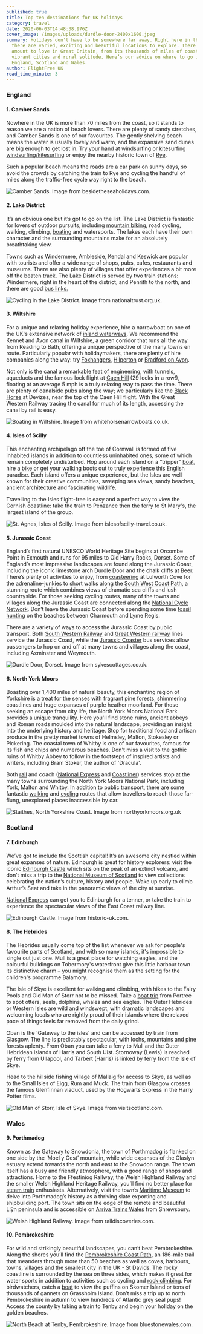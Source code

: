 ```yaml
---
published: true
title: Top ten destinations for UK holidays
category: travel
date: 2020-06-03T14:48:38.976Z
cover_image: /images/uploads/durdle-door-2400x1600.jpeg
summary: Holidays don't have to be somewhere far away. Right here in the UK,
  there are varied, exciting and beautiful locations to explore. There's a huge
  amount to love in Great Britain, from its thousands of miles of coastline to
  vibrant cities and rural solitude. Here’s our advice on where to go in
  England, Scotland and Wales.
author: FlightFree UK
read_time_minute: 3
---
```

### England

#### 1. Camber Sands

Nowhere in the UK is more than 70 miles from the coast, so it stands to reason we are a nation of beach lovers. There are plenty of sandy stretches, and Camber Sands is one of our favourites. The gently shelving beach means the water is usually lovely and warm, and the expansive sand dunes are big enough to get lost in. Try your hand at windsurfing or kitesurfing [windsurfing/kitesurfing](https://ryewatersports.co.uk/) or enjoy the nearby historic town of [Rye](https://www.timeout.com/rye/things-to-do/a-perfect-day-in-rye). 

Such a popular beach means the roads are a car park on sunny days, so avoid the crowds by catching the train to Rye and cycling the handful of miles along the traffic-free cycle way right to the beach.

![](/images/uploads/camber-sands-high-tide.jpg "Camber Sands. Image from besidetheseaholidays.com.")

#### 2. Lake District

It’s an obvious one but it’s got to go on the list. The Lake District is fantastic for lovers of outdoor pursuits, including [mountain biking](https://www.pure-leisure.co.uk/10-best-mountain-biking-routes-lake-district/), road cycling, walking, climbing, [boating](https://www.lakedistrict.gov.uk/visiting/things-to-do/water) and watersports. The lakes each have their own character and the surrounding mountains make for an absolutely breathtaking view. 

Towns such as Windermere, Ambleside, Kendal and Keswick are popular with tourists and offer a wide range of shops, pubs, cafes, restaurants and museums. There are also plenty of villages that offer experiences a bit more off the beaten track. The Lake District is served by two train stations: Windermere, right in the heart of the district, and Penrith to the north, and there are good [bus links.](https://www.lakedistrict.gov.uk/visiting/plan-your-visit/getting-to-the-lake-district#buses)

![](/images/uploads/cycling.jpg "Cycling in the Lake District. Image from nationaltrust.org.uk.")

#### 3. Wiltshire

For a unique and relaxing holiday experience, hire a narrowboat on one of the UK's extensive network of [inland waterways](https://canalrivertrust.org.uk/). We recommend the Kennet and Avon canal in Wiltshire, a green corridor that runs all the way from Reading to Bath, offering a unique perspective of the many towns en route. Particularly popular with holidaymakers, there are plenty of hire companies along the way: try [Foxhangers](https://www.foxhangers.co.uk/), [Hilperton](https://www.hilpertonmarina.com/) or [Bradford on Avon](http://www.wiltshire-narrowboats.co.uk/). 

Not only is the canal a remarkable feat of engineering, with tunnels, aqueducts and the famous lock flight at [Caen Hill](https://canalrivertrust.org.uk/places-to-visit/caen-hill-locks) (29 locks in a row!), floating at an average 5 mph is a truly relaxing way to pass the time. There are plenty of canalside pubs along the way; we particularly like the [Black Horse](https://www.tripadvisor.co.uk/Attraction_Review-g528767-d5918051-Reviews-Black_Horse-Devizes_Wiltshire_England.html) at Devizes, near the top of the Caen Hill flight. With the Great Western Railway tracing the canal for much of its length, accessing the canal by rail is easy.

![](/images/uploads/od4a3534.jpg "Boating in Wiltshire. Image from whitehorsenarrowboats.co.uk.")

#### 4. Isles of Scilly

This enchanting archipelago off the toe of Cornwall is formed of five inhabited islands in addition to countless uninhabited ones, some of which remain completely undisturbed. Hop around each island on a “tripper” [boat](https://www.visitislesofscilly.com/explore/island-hopping), hire a [bike](https://www.stmarysbikehire.co.uk/) or get your walking boots out to truly experience this English paradise. Each island offers a unique experience, but the Isles are well known for their creative communities, sweeping sea views, sandy beaches, ancient architecture and fascinating wildlife. 

Travelling to the Isles flight-free is easy and a perfect way to view the Cornish coastline: take the train to Penzance then the ferry to St Mary's, the largest island of the group.

![](/images/uploads/spring-aerial-view-of-st-agnes-isles-of-scilly.jpg "St. Agnes, Isles of Scilly. Image from islesofscilly-travel.co.uk.")

#### 5. Jurassic Coast

England’s first natural UNESCO World Heritage Site begins at Orcombe Point in Exmouth and runs for 95 miles to Old Harry Rocks, Dorset. Some of England’s most impressive landscapes are found along the Jurassic Coast, including the iconic limestone arch Durdle Door and the chalk cliffs at Beer. There’s plenty of activities to enjoy, from [coasteering](http://www.lulworthoutdoors.com/activities/coasteering/) at Lulworth Cove for the adrenaline-junkies to short walks along the [South West Coast Path](https://www.southwestcoastpath.org.uk/), a stunning route which combines views of dramatic sea cliffs and lush countryside. For those seeking cycling routes, many of the towns and villages along the Jurassic Coast are connected along the [National Cycle Network](https://www.sustrans.org.uk/find-a-route-on-the-national-cycle-network). Don’t leave the Jurassic Coast before spending some time [fossil hunting](https://jurassiccoast.org/visit/fossil-collecting/) on the beaches between Charmouth and Lyme Regis. 

There are a variety of ways to access the Jurassic Coast by public transport. Both [South Western Railway](https://www.southwesternrailway.com/) and [Great Western railway](https://www.gwr.com/) lines service the Jurassic Coast, while the [Jurassic Coaster](https://jurassiccoast.org/visit/travel-information/jurassic-coast-bus-services/) bus services allow passengers to hop on and off at many towns and villages along the coast, including Axminster and Weymouth.

![](/images/uploads/durdle-door-2400x1600.jpeg "Durdle Door, Dorset. Image from sykescottages.co.uk.")

#### 6. North York Moors

Boasting over 1,400 miles of natural beauty, this enchanting region of Yorkshire is a treat for the senses with fragrant pine forests, shimmering coastlines and huge expanses of purple heather moorland. For those seeking an escape from city life, the North York Moors National Park provides a unique tranquility. Here you'll find stone ruins, ancient abbeys and Roman roads moulded into the natural landscape, providing an insight into the underlying history and heritage. Stop for traditional food and artisan produce in the pretty market towns of Helmsley, Malton, Stokesley or Pickering. The coastal town of Whitby is one of our favourites, famous for its fish and chips and numerous beaches. Don't miss a visit to the gothic ruins of Whitby Abbey to follow in the footsteps of inspired artists and writers, including Bram Stoker, the author of 'Dracula'. 

Both [rail](https://www.nationalrail.co.uk/) and coach ([National Express](https://www.nationalexpress.com/en) and [Coastliner](https://www.transdevbus.co.uk/coastliner/)) services stop at the many towns surrounding the North York Moors National Park, including York, Malton and Whitby. In addition to public transport, there are some fantastic [walking](https://www.northyorkmoors.org.uk/visiting/enjoy-outdoors/walking/our-walks) and [cycling](https://www.northyorkmoors.org.uk/visiting/enjoy-outdoors/cycling) routes that allow travellers to reach those far-flung, unexplored places inaccessible by car.

![](/images/uploads/staithes.jpg "Staithes, North Yorkshire Coast. Image from northyorkmoors.org.uk")

### Scotland

#### 7. Edinburgh

We’ve got to include the Scottish capital! It’s an awesome city nestled within great expanses of nature. Edinburgh is great for history explorers: visit the iconic [Edinburgh Castle](https://www.visitscotland.com/info/see-do/edinburgh-castle-p245821) which sits on the peak of an extinct volcano, and don’t miss a trip to the [National Museum of Scotland](https://www.visitscotland.com/info/see-do/national-museum-of-scotland-p246591) to view collections celebrating the nation’s culture, history and people. Wake up early to climb Arthur’s Seat and take in the panoramic views of the city at sunrise. 

[National Express](https://www.nationalexpress.com/en) can get you to Edinburgh for a tenner, or take the train to experience the spectacular views of the East Coast railway line.

![](/images/uploads/edinburgh_castle.jpg "Edinburgh Castle. Image from historic-uk.com.")

#### 8. The Hebrides

The Hebrides usually come top of the list whenever we ask for people's favourite parts of Scotland, and with so many islands, it's impossible to single out just one. Mull is a great place for watching eagles, and the colourful buildings on Tobermory's waterfront give this little harbour town its distinctive charm – you might recognise them as the setting for the children's programme Balamory. 

The Isle of Skye is excellent for walking and climbing, with hikes to the Fairy Pools and Old Man of Storr not to be missed. Take a [boat trip](https://www.isleofskye.com/activities/boat-trips) from Portree to spot otters, seals, dolphins, whales and sea eagles. The Outer Hebrides or Western Isles are wild and windswept, with dramatic landscapes and welcoming locals who are rightly proud of their islands where the relaxed pace of things feels far removed from the daily grind. 

Oban is the 'Gateway to the isles' and can be accessed by train from Glasgow. The line is predictably spectacular, with lochs, mountains and pine forests aplenty. From Oban you can take a ferry to Mull and the Outer Hebridean islands of Harris and South Uist. Stornoway (Lewis) is reached by ferry from Ullapool, and Tarbert (Harris) is linked by ferry from the Isle of Skye.

Head to the hillside fishing village of Mallaig for access to Skye, as well as to the Small Isles of Eigg, Rum and Muck. The train from Glasgow crosses the famous Glenfinnan viaduct, used by the Hogwarts Express in the Harry Potter films.

![](/images/uploads/visitscotland_33972782806-min_1007785955.jpg "Old Man of Storr, Isle of Skye. Image from visitscotland.com.")

### Wales

#### 9. Porthmadog

Known as the Gateway to Snowdonia, the town of Porthmadog is flanked on one side by the ‘Moel y Gest’ mountain, while wide expanses of the Glaslyn estuary extend towards the north and east to the Snowdon range. The town itself has a busy and friendly atmosphere, with a good range of shops and attractions. Home to the Ffestiniog Railway, the Welsh Highland Railway and the smaller Welsh Highland Heritage Railway, you’ll find no better place for [steam train](https://www.festrail.co.uk/) enthusiasts. Alternatively, visit the town’s [Maritime Museum](https://porthmadog.wales/the-porthmadog-maritime-museum/) to delve into Porthmadog’s history as a thriving slate exporting and shipbuilding port. The town sits on the edge of the remote and beautiful Llŷn peninsula and is accessible on [Arriva Trains Wales](http://www.arrivatrainswales.co.uk/) from Shrewsbury.

![](/images/uploads/welsh-highland-railway-caernarfon.jpg "Welsh Highland Railway. Image from raildiscoveries.com.")

#### 10. Pembrokeshire

For wild and strikingly beautiful landscapes, you can’t beat Pembrokeshire. Along the shores you’ll find the [Pembrokeshire Coast Path](https://www.visitpembrokeshire.com/explore-pembrokeshire/coast-path), an 186-mile trail that meanders through more than 50 beaches as well as coves, harbours, towns, villages and the smallest city in the UK - St Davids. The rocky coastline is surrounded by the sea on three sides, which makes it great for water sports in addition to activities such as cycling and [rock climbing](https://www.visitpembrokeshire.com/activities-adventure/rock-climbing). For birdwatchers, catch a [boat](http://www.pembrokeshire-islands.co.uk/boat-trips/) to view the puffins on Skomer Island or tens of thousands of gannets on Grassholm Island. Don’t miss a trip up to north Pembrokeshire in autumn to view hundreds of Atlantic grey seal pups! Access the county by taking a train to Tenby and begin your holiday on the golden beaches.

![](/images/uploads/tenby.jpg "North Beach at Tenby, Pembrokeshire. Image from bluestonewales.com.")